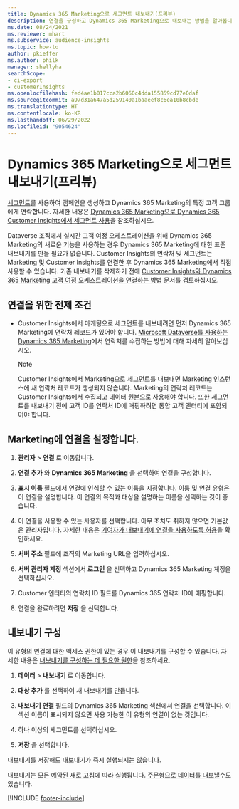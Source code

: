 ```yaml
---
title: Dynamics 365 Marketing으로 세그먼트 내보내기(프리뷰)
description: 연결을 구성하고 Dynamics 365 Marketing으로 내보내는 방법을 알아봅니다.
ms.date: 08/24/2021
ms.reviewer: mhart
ms.subservice: audience-insights
ms.topic: how-to
author: pkieffer
ms.author: philk
manager: shellyha
searchScope:
- ci-export
- customerInsights
ms.openlocfilehash: fed4ae1b017cca2b6060c4dda155859cd77e0daf
ms.sourcegitcommit: a97d31a647a5d259140a1baaeef8c6ea10b8cbde
ms.translationtype: HT
ms.contentlocale: ko-KR
ms.lasthandoff: 06/29/2022
ms.locfileid: "9054624"
---
```

# <a name="export-segments-to-dynamics-365-marketing-preview"></a>Dynamics 365 Marketing으로 세그먼트 내보내기(프리뷰)

[세그먼트](segments.md)를 사용하여 캠페인을 생성하고 Dynamics 365 Marketing의 특정 고객 그룹에게 연락합니다. 자세한 내용은 [Dynamics 365 Marketing으로 Dynamics 365 Customer Insights에서 세그먼트 사용](/dynamics365/marketing/customer-insights-segments)을 참조하십시오.

Dataverse 조직에서 실시간 고객 여정 오케스트레이션을 위해 Dynamics 365 Marketing의 새로운 기능을 사용하는 경우 Dynamics 365 Marketing에 대한 표준 내보내기를 만들 필요가 없습니다. Customer Insights의 연락처 및 세그먼트는 Marketing 및 Customer Insights를 연결한 후 Dynamics 365 Marketing에서 직접 사용할 수 있습니다. 기존 내보내기를 삭제하기 전에 [Customer Insights와 Dynamics 365 Marketing 고객 여정 오케스트레이션을 연결하는 방법](/dynamics365/marketing/real-time-marketing-ci-profile) 문서를 검토하십시오.

## <a name="prerequisite-for-a-connection"></a>연결을 위한 전제 조건

- Customer Insights에서 마케팅으로 세그먼트를 내보내려면 먼저 Dynamics 365 Marketing에 연락처 레코드가 있어야 합니다. [Microsoft Dataverse를 사용하는 Dynamics 365 Marketing](connect-dataverse-managed-lake.md)에서 연락처를 수집하는 방법에 대해 자세히 알아보십시오.

  > [!NOTE]
  > Customer Insights에서 Marketing으로 세그먼트를 내보내면 Marketing 인스턴스에 새 연락처 레코드가 생성되지 않습니다. Marketing의 연락처 레코드는 Customer Insights에서 수집되고 데이터 원본으로 사용해야 합니다. 또한 세그먼트를 내보내기 전에 고객 ID를 연락처 ID에 매핑하려면 통합 고객 엔터티에 포함되어야 합니다.

## <a name="set-up-connection-to-marketing"></a>Marketing에 연결을 설정합니다.

1. **관리자** > **연결** 로 이동합니다.

1. **연결 추가** 와 **Dynamics 365 Marketing** 을 선택하여 연결을 구성합니다.

1. **표시 이름** 필드에서 연결에 인식할 수 있는 이름을 지정합니다. 이름 및 연결 유형은 이 연결을 설명합니다. 이 연결의 목적과 대상을 설명하는 이름을 선택하는 것이 좋습니다.

1. 이 연결을 사용할 수 있는 사용자를 선택합니다. 아무 조치도 취하지 않으면 기본값은 관리자입니다. 자세한 내용은 [기여자가 내보내기에 연결을 사용하도록 허용](connections.md#allow-contributors-to-use-a-connection-for-exports)을 확인하세요.

1. **서버 주소** 필드에 조직의 Marketing URL을 입력하십시오.

1. **서버 관리자 계정** 섹션에서 **로그인** 을 선택하고 Dynamics 365 Marketing 계정을 선택하십시오.

1. Customer 엔터티의 연락처 ID 필드를 Dynamics 365 연락처 ID에 매핑합니다.

1. 연결을 완료하려면 **저장** 을 선택합니다. 

## <a name="configure-an-export"></a>내보내기 구성

이 유형의 연결에 대한 액세스 권한이 있는 경우 이 내보내기를 구성할 수 있습니다. 자세한 내용은 [내보내기를 구성하는 데 필요한 권한](export-destinations.md#set-up-a-new-export)을 참조하세요.

1. **데이터** > **내보내기** 로 이동합니다.

1. **대상 추가** 를 선택하여 새 내보내기를 만듭니다.

1. **내보내기 연결** 필드의 Dynamics 365 Marketing 섹션에서 연결을 선택합니다. 이 섹션 이름이 표시되지 않으면 사용 가능한 이 유형의 연결이 없는 것입니다.

1. 하나 이상의 세그먼트를 선택하십시오.

1. **저장** 을 선택합니다.

내보내기를 저장해도 내보내기가 즉시 실행되지는 않습니다.

내보내기는 모든 [예약된 새로 고침](system.md#schedule-tab)에 따라 실행됩니다. [주문형으로 데이터를 내보낼](export-destinations.md#run-exports-on-demand)수도 있습니다. 

[!INCLUDE [footer-include](includes/footer-banner.md)]

